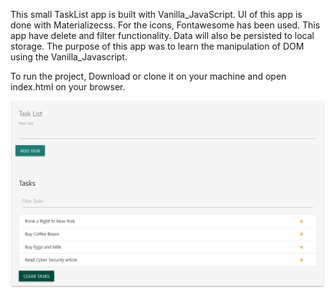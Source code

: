 This small TaskList app is built with Vanilla_JavaScript. UI of this app is done with Materializecss. For the icons, Fontawesome has been used.
This app have delete and filter functionality. Data will also be persisted to local storage. 
The purpose of this app was to learn the manipulation of DOM using the Vanilla_Javascript. 

To run the project, Download or clone it on your machine and open index.html on your browser.

<img src="screenshot.PNG" />